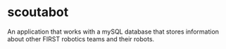 scoutabot
=========

An application that works with a mySQL database that stores information about other FIRST robotics teams and their robots.